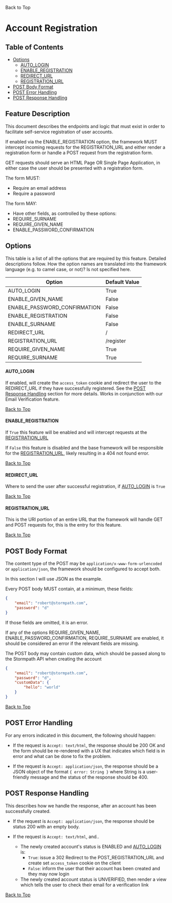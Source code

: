 <a name="#top">Back to Top</a>

# Account Registration


## Table of Contents

* [Options](#Options)
  * [AUTO_LOGIN](#AUTO_LOGIN)
  * [ENABLE_REGISTRATION](#ENABLE_REGISTRATION)
  * [REDIRECT_URL](#REDIRECT_URL)
  * [REGISTRATION_URL](#REGISTRATION_URL)
* [POST Body Format](#POST_Body_Format)
* [POST Error Handling](#POST_Error_Handling)
* [POST Response Handling](#POST_Response_Handling)

## Feature Description

This document describes the endpoints and logic that must exist in order to
facilitate self-service registration of user accounts.

If enabled via the ENABLE_REGISTRATION option, the framework MUST intercept
incoming requests for the REGISTRATION_URL and either render a registration
form or handle a POST request from the registration form.

GET requests should serve an HTML Page OR Single Page Application, in either
case the user should be presented with a registration form.

The form MUST:

* Require an email address
* Require a password

The form MAY:

* Have other fields, as controlled by these options:
 * REQUIRE_SURNAME
 * REQUIRE_GIVEN_NAME
 * ENABLE_PASSWORD_CONFIRMATION


## <a name="Options"></a> Options

This table is a list of all the options that are required by this feature.
Detailed descriptions follow.  How the option names are translated into the
framework language (e.g. to camel case, or not)? Is not specified here.

| Option                           | Default Value |
| -------------------------------- |---------------|
| AUTO_LOGIN                       | True          |
| ENABLE_GIVEN_NAME                | False         |
| ENABLE_PASSWORD_CONFIRMATION     | False         |
| ENABLE_REGISTRATION              | False         |
| ENABLE_SURNAME                   | False         |
| REDIRECT_URL                     | /             |
| REGISTRATION_URL                 | /register     |
| REQUIRE_GIVEN_NAME               | True          |
| REQUIRE_SURNAME                  | True          |

#### <a name="AUTO_LOGIN"></a> AUTO_LOGIN

If enabled, will create the `access_token` cookie and redirect the user to the
REDIRECT_URL if they have successfully registered.  See the
[POST Response Handling](#POST_Response_Handling) section for more details.
Works in conjunction with our Email Verification feature.

<a href="#top">Back to Top</a>




#### <a name="ENABLE_REGISTRATION"></a> ENABLE_REGISTRATION

If `True` this feature will be enabled and will intercept requests at the
[REGISTRATION_URL](#REGISTRATION_URL)

If `False` this feature is disabled and the base framework will be responsible
for the [REGISTRATION_URL](#REGISTRATION_URL), likely resulting in a 404
not found error.

<a href="#top">Back to Top</a>




#### <a name="REDIRECT_URL"></a> REDIRECT_URL

Where to send the user after successful registration, if
[AUTO_LOGIN](#AUTO_LOGIN) is `True`

<a href="#top">Back to Top</a>




#### <a name="REGISTRATION_URL"></a> REGISTRATION_URL

This is the URI portion of an entire URL that the framework will handle GET and
POST requests for, this is the entry for this feature.

<a href="#top">Back to Top</a>




## <a name="POST_Body_Format"></a> POST Body Format

The content type of the POST may be `application/x-www-form-urlencoded` or
`application/json`, the framework should be configured to accept both.

In this section I will use JSON as the example.


Every POST body MUST contain, at a minimum, these fields:

```json
{
    "email": "robert@stormpath.com",
    "password": "d"
}
```

If those fields are omitted, it is an error.

If any of the options REQUIRE_GIVEN_NAME, ENABLE_PASSWORD_CONFIRMATION,
REQUIRE_SURNAME are enabled, it should be considered an error if the relevant
fields are missing.

The POST body may contain custom data, which should be passed along to the
Stormpath API when creating the account

```json
{
    "email": "robert@stormpath.com",
    "password": "d",
    "customData": {
        "hello": "world"
    }
}
```

<a href="#top">Back to Top</a>

##  <a name="POST_Error_Handling"></a> POST Error Handling

For any errors indicated in this document, the following should happen:

* If the request is `Accept: text/html`, the response should be 200 OK and the
form should be re-rendered with a UX that indicates which field is in error and
what can be done to fix the problem.

* If the request is `Accept: application/json`, the response should be a JSON
object of the format `{ error: String }` where String is a user-friendly message
and the status of the response should be 400.

## <a name="POST_Response_Handling"></a> POST Response Handling

This describes how we handle the response, after an account has been
successfully created.

* If the request is `Accept: application/json`, the response should be status
  200 with an empty body.

* If the request is `Accept: text/html`, and..
  * The newly created account's status is ENABLED and [AUTO_LOGIN](#AUTO_LOGIN)
    is:
    * `True`: issue a 302 Redirect to the POST_REGISTRATION_URL and create set
      `access_token` cookie on the client
    * `False`: inform the user that their account has been created and they may
      now login
  * The newly created account status is UNVERIFIED, then render a view which
  tells the user to check their email for a verification link

<a href="#top">Back to Top</a>
